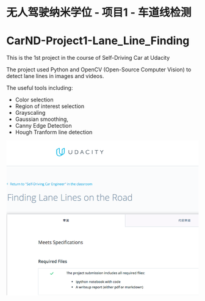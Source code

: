 # 无人驾驶纳米学位 - 项目1 - 车道线检测
# CarND-Project1-Lane_Line_Finding

[//]: # (Image References)

[image]: Pass-certificate.png 

This is the 1st project in the course of Self-Driving Car at Udacity

The project used Python and OpenCV (Open-Source Computer Vision) to detect lane lines in images and videos. 

The useful tools including:
 - Color selection 
 - Region of interest selection
 - Grayscaling
 - Gaussian smoothing, 
 - Canny Edge Detection 
 - Hough Tranform line detection
 
 ![alt text][image]
